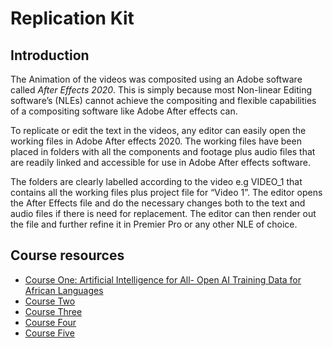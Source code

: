 # Replication Kit
## Introduction

The Animation of the videos was composited using an Adobe software called *After Effects 2020*.
This is simply because most Non-linear Editing software’s (NLEs) cannot achieve the compositing and flexible capabilities of a compositing software like Adobe After effects can.


To replicate or edit the text in the videos, any editor can easily open the working files in Adobe After effects 2020. The working files have been placed in folders with all the components and footage plus audio files that are readily linked and accessible for use in Adobe After effects software. 


The folders are clearly labelled according to the video e.g VIDEO_1 that contains all the working files plus project file for “Video 1”.
The editor opens the After Effects file and do the necessary  changes both to the text and audio files if there is need for replacement.
The editor can then render out the file and further refine it in Premier Pro or any other NLE of choice.

## Course resources
- [Course One: Artificial Intelligence for All- Open AI Training Data for African Languages](https://whitedatastorage.blob.core.windows.net/open-and-unbiased-ai-training-data/ReplicationKit/VIDEO_1.zip)
- [Course Two](https://whitedatastorage.blob.core.windows.net/open-and-unbiased-ai-training-data/ReplicationKit/VIDEO_2.zip)
- [Course Three](https://whitedatastorage.blob.core.windows.net/open-and-unbiased-ai-training-data/ReplicationKit/VIDEO_3.zip)
- [Course Four](https://whitedatastorage.blob.core.windows.net/open-and-unbiased-ai-training-data/ReplicationKit/VIDEO_4.zip)
- [Course Five](https://whitedatastorage.blob.core.windows.net/open-and-unbiased-ai-training-data/ReplicationKit/VIDEO_5.zip)
